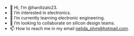 - 👋 Hi, I’m @hanilizalo23. 
- 👀 I’m interested in electronics.
- 🌱 I’m currently learning electronic engineering. 
- 💞️ I’m looking to collaborate on silicon design teams. 
- 📫 How to reach me in my email nelida_phm@hotmail.com.

<!---
/hanilizalo23 is a ✨ special ✨ repository because its `README.md` (this file) appears on your GitHub profile.
You can click the Preview link to take a look at your changes.
--->
